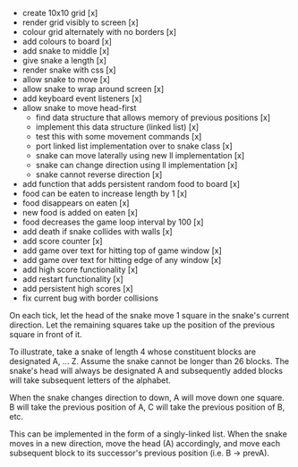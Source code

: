 - create 10x10 grid [x]
- render grid visibly to screen [x]
- colour grid alternately with no borders [x]
- add colours to board [x]
- add snake to middle [x]
- give snake a length [x]
- render snake with css [x]
- allow snake to move [x]
- allow snake to wrap around screen [x]
- add keyboard event listeners [x]
- allow snake to move head-first
  - find data structure that allows memory of previous positions [x]
  - implement this data structure (linked list) [x]
  - test this with some movement commands [x]
  - port linked list implementation over to snake class [x]
  - snake can move laterally using new ll implementation [x]
  - snake can change direction using ll implementation [x]
  - snake cannot reverse direction [x]
- add function that adds persistent random food to board [x]
- food can be eaten to increase length by 1 [x]
- food disappears on eaten [x]
- new food is added on eaten [x]
- food decreases the game loop interval by 100 [x]
- add death if snake collides with walls [x]
- add score counter [x]
- add game over text for hitting top of game window [x]
- add game over text for hitting edge of any window [x]
- add high score functionality [x]
- add restart functionality [x]
- add persistent high scores [x]
- fix current bug with border collisions

On each tick, let the head of the snake move 1 square in
the snake's current direction. Let the remaining squares
take up the position of the previous square in front of
it.

To illustrate, take a snake of length 4 whose constituent
blocks are designated A, ... Z. Assume the snake cannot
be longer than 26 blocks. The snake's head will always
be designated A and subsequently added blocks will 
take subsequent letters of the alphabet.

When the snake changes direction to down, A will move 
down one square. B will take the previous position of 
A, C will take the previous position of B, etc.

This can be implemented in the form of a singly-linked
list. When the snake moves in a new direction, move the
head (A) accordingly, and move each subsequent block
to its successor's previous position (i.e. B -> prevA).